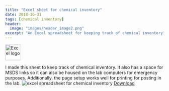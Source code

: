 ```yaml
---
title: "Excel sheet for chemical inventory"
date: 2018-10-31
tags: [chemical inventory]
header:
  image: "images/header_image2.png"
excerpt: "An Excel spreadsheet for keeping track of chemical inventory"
---
```

<img src="{{ site.url }}{{site.baseurl }}/images/Excellogo.png" alt="Excel logo" width="50"/>

I made this sheet to keep track of chemical inventory. It also has a space for MSDS links so it can also be housed on the lab computers for emergency purposes. Additionally, the page setup works well for printing for posting in the lab.
<img src="{{ site.url }}{{site.baseurl }}/images/science/chemical_inventory.png" alt="excel spreadsheet for chemical inventory">
[Download](https://github.com/scotttmoen/Science)
